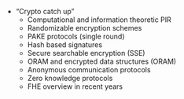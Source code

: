 - “Crypto catch up”
    - Computational and information theoretic PIR
    - Randomizable encryption schemes
    - PAKE protocols (single round)
    - Hash based signatures
    - Secure searchable encryption (SSE)
    - ORAM and encrypted data structures (ORAM)
    - Anonymous communication protocols
    - Zero knowledge protocols
    - FHE overview in recent years
